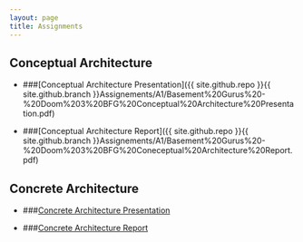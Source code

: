 ```yaml
---
layout: page
title: Assignments
---
```


## Conceptual Architecture

* ###[Conceptual Architecture Presentation]({{ site.github.repo }}{{ site.github.branch }}Assignements/A1/Basement%20Gurus%20-%20Doom%203%20BFG%20Conceptual%20Architecture%20Presentation.pdf)

* ###[Conceptual Architecture Report]({{ site.github.repo }}{{ site.github.branch }}Assignements/A1/Basement%20Gurus%20-%20Doom%203%20BFG%20Coneceptual%20Architecture%20Report.pdf)

## Concrete Architecture

* ###[Concrete Architecture Presentation]()

* ###[Concrete Architecture Report]()
